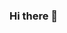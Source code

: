 ### Hi there 👋

<!--
**mercedesrumi/mercedesrumi** is a ✨ _special_ ✨ repository because its `README.md` (this file) appears on your GitHub profile.

Here are some ideas to get you started:

- 🔭 I’m currently studying an MSc on International Health and Tropical Medicine at the University of Oxford
- 📫 How to reach me: my email is mercedes.rumi@ndm.ox.ac.uk
- 😄 Pronouns: she/her
-->
